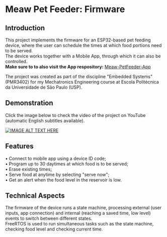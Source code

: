 # Meaw Pet Feeder: Firmware

## Introduction

This project implements the firmware for an ESP32-based pet feeding device, where the user can schedule the times at which food portions need to be served. <br>
The device works together with a Mobile App, through which it can also be controlled. <br>
**Make sure to to also visit the App respository:** [Meaw-PetFeeder-App](https://github.com/MatheusCavini/MeawApp)

The project was created as part of the discipline "Embedded Systems" (PMR3402) for my Mechatronics Engineering course at Escola Politécnica da Universidade de São Paulo (USP).

## Demonstration

Click the image below to check the video of the project on YouTube (automatic English subtitles available).

[![IMAGE ALT TEXT HERE](https://img.youtube.com/vi/Ps0keci-ifc/0.jpg)](https://www.youtube.com/watch?v=Ps0keci-ifc)


## Features
• Connect to mobile app using a device ID code; <br>
• Program up to 30 daytimes at which food is to be served; <br>
• Erase existing times; <br>
• Serve food at anytime by selecting "serve now";<br>
• Get an alert when the food level in the reservoir is low.

## Technical Aspects
The firmware of the device runs a state machine, processing external (user inputs, app connection) and internal (reaching a saved time, low level) events to switch between different states.<br>
FreeRTOS is used to run simultaneous tasks such as the state machine, checking food level and checking current time.
